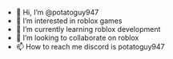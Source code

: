 - 👋 Hi, I’m @potatoguy947
- 👀 I’m interested in roblox games
- 🌱 I’m currently learning roblox development
- 💞️ I’m looking to collaborate on roblox
- 📫 How to reach me discord is potatoguy947

<!---
potatoguyAE86/potatoguyAE86 is a ✨ special ✨ repository because its `README.md` (this file) appears on your GitHub profile.
You can click the Preview link to take a look at your changes.
--->

